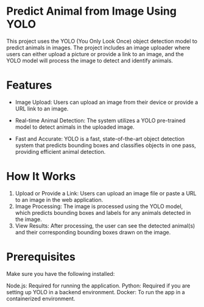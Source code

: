 # Predict Animal from Image Using YOLO
This project uses the YOLO (You Only Look Once) object detection model to predict animals in images. The project includes an image uploader where users can either upload a picture or provide a link to an image, and the YOLO model will process the image to detect and identify animals.

# Features
- Image Upload: Users can upload an image from their device or provide a URL link to an image.

- Real-time Animal Detection: The system utilizes a YOLO pre-trained model to detect animals in the uploaded image.

- Fast and Accurate: YOLO is a fast, state-of-the-art object detection system that predicts bounding boxes and classifies objects in one pass, providing efficient animal detection.

# How It Works
1. Upload or Provide a Link: Users can upload an image file or paste a URL to an image in the web application.
2. Image Processing: The image is processed using the YOLO model, which predicts bounding boxes and labels for any animals detected in the image.
3. View Results: After processing, the user can see the detected animal(s) and their corresponding bounding boxes drawn on the image.

# Prerequisites
Make sure you have the following installed:

Node.js: Required for running the application.
Python: Required if you are setting up YOLO in a backend environment.
Docker: To run the app in a containerized environment.

